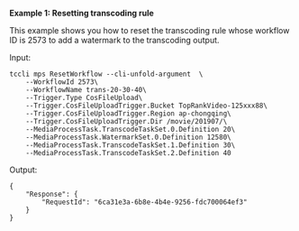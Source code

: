 **Example 1: Resetting transcoding rule**

This example shows you how to reset the transcoding rule whose workflow ID is 2573 to add a watermark to the transcoding output.

Input: 

```
tccli mps ResetWorkflow --cli-unfold-argument  \
    --WorkflowId 2573\
    --WorkflowName trans-20-30-40\
    --Trigger.Type CosFileUpload\
    --Trigger.CosFileUploadTrigger.Bucket TopRankVideo-125xxx88\
    --Trigger.CosFileUploadTrigger.Region ap-chongqing\
    --Trigger.CosFileUploadTrigger.Dir /movie/201907/\
    --MediaProcessTask.TranscodeTaskSet.0.Definition 20\
    --MediaProcessTask.WatermarkSet.0.Definition 12580\
    --MediaProcessTask.TranscodeTaskSet.1.Definition 30\
    --MediaProcessTask.TranscodeTaskSet.2.Definition 40
```

Output: 
```
{
    "Response": {
        "RequestId": "6ca31e3a-6b8e-4b4e-9256-fdc700064ef3"
    }
}
```

